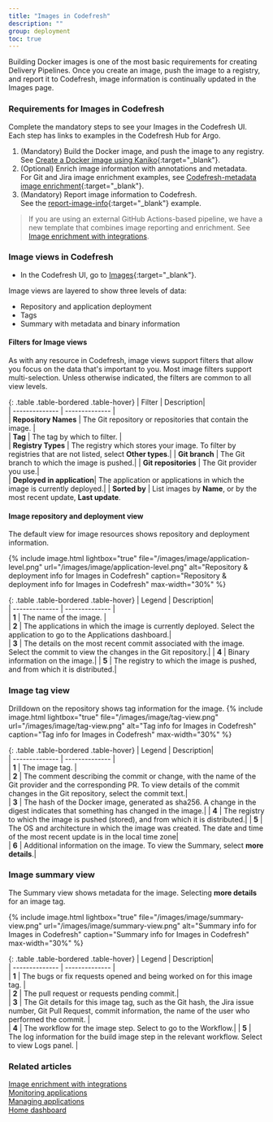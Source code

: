 ```yaml
---
title: "Images in Codefresh"
description: ""
group: deployment
toc: true
---
```


Building Docker images is one of the most basic requirements for creating Delivery Pipelines. 
Once you create an image, push the image to a registry, and report it to Codefresh, image information is continually updated in the Images page. 

### Requirements for Images in Codefresh
Complete the mandatory steps to see your Images in the Codefresh UI. Each step has links to examples in the Codefresh Hub for Argo.  

1. (Mandatory) Build the Docker image, and push the image to any registry.  
  See [Create a Docker image using Kaniko](https://codefresh.io/argohub/workflow-template/kaniko){:target="\_blank"}.
1. (Optional) Enrich image information with annotations and metadata.  
  For Git and Jira image enrichment examples, see [Codefresh-metadata image enrichment](https://codefresh.io/argohub/workflow-template/CSDP-metadata){:target="\_blank"}.
1. (Mandatory) Report image information to Codefresh.  
  See the [report-image-info](https://github.com/codefresh-io/argo-hub/blob/main/workflows/codefresh-csdp/versions/0.0.6/docs/report-image-info.md){:target="\_blank"} example.
  
> If you are using an external GitHub Actions-based pipeline, we have a new template that combines image reporting and enrichment. See [Image enrichment with integrations]({{site.baseurl}}/docs/integrations/image-enrichment-overview/).

### Image views in Codefresh 
* In the Codefresh UI, go to [Images](https://g.codefresh.io/2.0/images){:target="\_blank"}.

Image views are layered to show three levels of data: 
* Repository and application deployment
* Tags
* Summary with metadata and binary information 

#### Filters for Image views
As with any resource in Codefresh, image views support filters that allow you focus on the data that's important to you.
Most image filters support multi-selection.  Unless otherwise indicated, the filters are common to all view levels.

{: .table .table-bordered .table-hover}
|  Filter          |  Description|  
| --------------   | --------------           |  
| **Repository Names** | The Git repository or repositories that contain the image.  |                            
| **Tag**              | The tag by which to filter. |  
| **Registry Types**   | The registry which stores your image. To filter by registries that are not listed, select **Other types**.|
| **Git branch**       | The Git branch to which the image is pushed.|
| **Git repositories** | The Git provider you use.|      
| **Deployed in application**| The application or applications in which the image is currently deployed.|
| **Sorted by** | List images by **Name**, or by the most recent update, **Last update**.



#### Image repository and deployment view
The default view for image resources shows repository and deployment information.

{% include 
   image.html 
   lightbox="true" 
   file="/images/image/application-level.png" 
   url="/images/image/application-level.png" 
   alt="Repository & deployment info for Images in Codefresh" 
   caption="Repository & deployment info for Images in Codefresh"
   max-width="30%" 
   %}

{: .table .table-bordered .table-hover}
|  Legend          |  Description|  
| --------------   | --------------           |  
| **1**            | The name of the image.   |                            
| **2**            | The applications in which the image is currently deployed. Select the application to go to the Applications dashboard.|  
| **3**            | The details on the most recent commit associated with the image. Select the commit to view the changes in the Git repository.|
| **4**            | Binary information on the image.|
| **5**            | The registry to which the image is pushed, and from which it is distributed.|
                     
### Image tag view
Drilldown on the repository shows tag information for the image.
{% include 
   image.html 
   lightbox="true" 
   file="/images/image/tag-view.png" 
   url="/images/image/tag-view.png" 
   alt="Tag info for Images in Codefresh" 
   caption="Tag info for Images in Codefresh"
   max-width="30%" 
   %}

{: .table .table-bordered .table-hover}
|  Legend          |  Description|  
| --------------   | --------------           |  
| **1**                | The image tag.   |                            
| **2**                | The comment describing the commit or change, with the name of the Git provider and the corresponding PR. To view details of the commit changes in the Git repository, select the commit text.|  
| **3**                | The hash of the Docker image, generated as sha256. A change in the digest indicates that something has changed in the image.|
| **4**                | The registry to which the image is pushed (stored), and from which it is distributed.|
| **5**                | The OS and architecture in which the image was created. The date and time of the most recent update is in the local time zone|       
| **6**                | Additional information on the image. To view the Summary, select **more details**.|

###  Image summary view
The Summary view shows metadata for the image. 
Selecting **more details** for an image tag.

{% include 
   image.html 
   lightbox="true" 
   file="/images/image/summary-view.png" 
   url="/images/image/summary-view.png" 
   alt="Summary info for Images in Codefresh" 
   caption="Summary info for Images in Codefresh"
   max-width="30%" 
   %}

{: .table .table-bordered .table-hover}
|  Legend          |  Description|  
| --------------   | --------------           |  
| **1**            | The bugs or fix requests opened and being worked on for this image tag. |                            
| **2**            | The pull request or requests pending commit.|  
| **3**            | The Git details for this image tag, such as the Git hash, the Jira issue number, Git Pull Request, commit information, the name of the user who performed the commit. |       
| **4**            | The workflow for the image step. Select to go to the Workflow.| 
| **5**             | The log information for the build image step in the relevant workflow. Select to view Logs panel. |

### Related articles
[Image enrichment with integrations]({{site.baseurl}}/docs/integrations/image-enrichment-overview/)  
[Monitoring applications]({{site.baseurl}}/docs/deployment/applications-dashboard)  
[Managing applications]({{site.baseurl}}/docs/deployment/manage-application)  
[Home dashboard]({{site.baseurl}}/docs/integrations/home-dashboard)  

